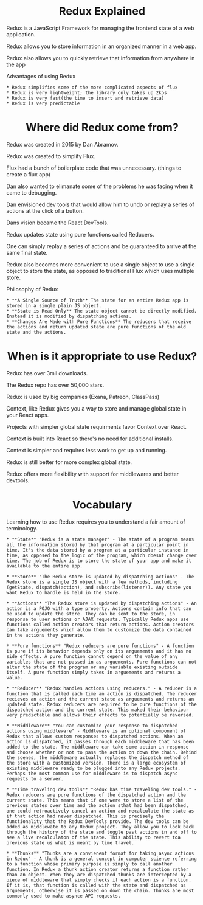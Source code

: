 <h1 align="center">
Redux Explained
</h1>

Redux is a JavaScript Framework for managing the frontend state of a web application.

Redux allows you to store information in an organized manner in a web app.

Redux also allows you to quickly retrieve that information from anywhere in the app

Advantages of using Redux

    * Redux simplifies some of the more complicated aspects of flux
    * Redux is very lightweight; the library only takes up 2kbs
    * Redux is very fast(the time to insert and retrieve data)
    * Redux is very predictable

<h1 align="center">
Where did Redux come from?
</h1>

Redux was created in 2015 by Dan Abramov.

Redux was created to simplify Flux.

Flux had a bunch of boilerplate code that was unnecessary. (things to create a flux app)

Dan also wanted to elimanate some of the problems he was facing when it came to debugging.

Dan envisioned dev tools that would allow him to undo or replay a series of actions at the click of a button.

Dans vision became the React DevTools.

Redux updates state using pure functions called Reducers.

One can simply replay a series of actions and be guaranteed to arrive at the same final state.

Redux also becomes more convenient to use a single object to use a single object  to store the state,
as opposed to traditional Flux which uses multiple store.

Philosophy of Redux

    * **A Single Source of Truth** The state for an entire Redux app is stored in a single plain JS object.
    * **State is Read Only** The state object cannot be directly modified. Instead it is modified by dispatching actions.
    * **Changes Are Made with Pure Functions** The reducers that receive the actions and return updated state are pure functions of the old state and the actions.

<h1 align="center">
When is it appropriate to use Redux?
</h1>

Redux has over 3mil downloads.

The Redux repo has over 50,000 stars.

Redux is used by big companies (Exana, Patreon, ClassPass)

Context, like Redux gives you a way to store and manage global state in your React apps.

Projects with simpler global state requirments favor Context over React.

Context is built into React so there's no need for additional installs.

Context is simpler and requires less work to get up and running.

Redux is still better for more complex global state.

Redux offers more flexibility with support for middlewares and better devtools.

<h1 align="center">
Vocabulary
</h1>

Learning how to use Redux requires you to understand a fair amount of terminology.

    * **State** "Redux is a state manager" - The state of a program means all the information stored by that program at a particular point in time. It's the data stored by a program at a particular instance in time, as opposed to the logic of the program, which doesnt change over time. The job of Redux is to store the state of your app and make it available to the entire app.

    * **Store** "The Redux store is updated by dispatching actions" - The Redux store is a single JS object with a few methods, including (getState, dispatch(action), and subscribe(listener)). Any state you want Redux to handle is held in the store.

    * **Actions** "The Redux store is updated by dispatching actions" - An action is a POJO with a type property. Actions contain info that can be used to update the store. They can be sent to the store, in response to user actions or AJAX requests. Typically Redux apps use functions called action creators that return actions. Action creators can take arguements which allow them to customize the data contained in the actions they generate.

    * **Pure functions** "Redux reducers are pure functions" - A function is pure if its behavior depends only on its arguements and it has no side effects. A pure function cannot depend on the value of any variables that are not passed in as arguements. Pure functions can not alter the state of the program or any variable existing outside itself. A pure function simply takes in arguements and returns a value.

    * **Reducer** "Redux handles actions using reducers." - A reducer is a function that is called each time an action is dispatched. The reducer recieves an action and the current state as arguements and returns an updated state. Redux reducers are required to be pure functions of the dispatched action and the current state. This maked their behaviour very predictable and allows their effects to potentially be reversed.

    * **Middleware** "You can customize your response to dispatched actions using middleware" - Middleware is an optional component of Redux that allows custom responses to dispatched actions. When an action is dispatched, it passes through each middleware that has been added to the state. The middleware can take some action in response and choose whether or not to pass the action on down the chain. Behind the scenes, the middleware actually replaces the dispatch method of the store with a customized version. There is a large ecosystem of existing middleware ready to be plugged into any Redux projects. Perhaps the most common use for middleware is to dispatch async requests to a server.

    * **Time traveling dev tools** "Redux has time traveling dev tools." - Redux reducers are pure functions of the dispatched action and the current state. This means that if one were to store a list of the previous states over time and the action sthat had been dispatched, one could retroactively cancel an action and recalculate the state as if that action had never dispatched. This is precisely the functionality that the Redux DevTools provide. The dev tools can be added as middlewate to any Redux project. They allow you to look back through the history of the state and toggle past actions in and off to see a live recalculaton of the state. This ability to revert toa previous state us what is meant by time travel.

    * **Thunks** "Thunks are a convienent format for taking async actions in Redux" - A thunk is a general concept in computer science referring to a function whose primary purpose is simply to call another function. In Redux a thunk action creator returns a function rather than an object. When they are dispatched thunks are intercepted by a piece of middleware that simply checks if each action is a function. If it is, that function is called with the state and dispatched as arguements, otherwise it is passed on down the chain. Thunks are most commonly used to make asynce API requests.








